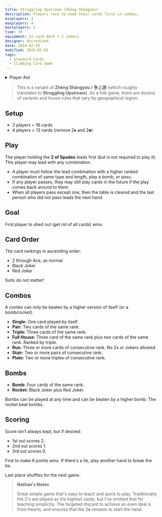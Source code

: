 ```yaml
---
title: Struggling Upstream (Zhēng Shàngyóu)
description: Players race to shed their cards first in combos.
minplayers: 3
maxplayers: 4
bestplayers: 3
time: 30
equipment: 52 card deck + 2 jokers.
designer: Uncredited.
date: 2024-02-28
modified: 2025-01-01
tags:
  - Standard Cards
  - Climbing Card Game
---
```


<details>
<summary>Player Aid</summary>
<div class="table-full">

|Combo (ASC)|Example|
|:--|:--:|
|**Single** |8|
|**Pair**|99|
|**Trip**|444|
|**Full House**|66KKK|
|**Run** (no 2s or JKs)|456|
|**Stair**|JJQQ|
|**Plate**|777888|
|**Bomb**|3333|
|**Rocket**|Both Jokers|

</div>

Player with 2♠︎ starts. Bombs/Rockets can be played at any time. Suits do not matter.

|**Card Rank** (ASC)|
|:--|
|2 &rarr; A (as normal)|
|Black Joker|
|Red Joker|

</details>

> This is a variant of **Zhēng Shàngyóu / 争上游** (which roughly translates to **Struggling Upstream**). As a folk game, there are dozens of variants and house rules that vary by geographical region.

## Setup

- 3 players = 18 cards
- 4 players = 13 cards (remove 2♦︎ and 2♣︎)

## Play

The player holding the **2 of Spades** leads first (but is not required to play it). This player may lead with any combination.

- A player must follow the lead combination with a higher ranked combination of same type and length, play a bomb, or pass.
- If any player passes, they may still play cards in the future if the play comes back around to them.
- When all players pass except one, then the table is cleared and the last person who did not pass leads the next hand.

## Goal

First player to shed out (get rid of all cards) wins.

## Card Order

The card rankings in ascending order:

- 2 through Ace, as normal
- Black Joker
- Red Joker

Suits do not matter!

## Combos

A combo can only be beaten by a higher version of itself (or a bomb/rocket).

- **Single:** One card played by itself.
- **Pair:** Two cards of the same rank.
- **Triple:** Three cards of the same rank.
- **Full House:** Three card of the same rank plus two cards of the same rank. Ranked by triple.
- **Run:** Three or more cards of consecutive rank. No 2s or Jokers allowed.
- **Stair:** Two or more pairs of consecutive rank.
- **Plate:** Two or more triples of consecutive rank.

## Bombs

- **Bomb:** Four cards of the same rank.
- **Rocket:** Black Joker plus Red Joker.

Bombs can be played at any time and can be beaten by a higher bomb. The rocket beat bombs.

## Scoring

Score isn't always kept, but if desired:

- 1st out scores 2.
- 2nd out scores 1.
- 3rd out scores 0.

First to make 6 points wins. If there's a tie, play another hand to break the tie.

Last place shuffles for the next game.

> **Nathan's Notes**
>
> Great simple game that's easy to teach and quick to play. Traditionally the 2's are played as the highest cards, but I've omitted that for teaching simplicity. The targeted discard to achieve an even deal is from Hearts, and ensures that the 2♠︎ remains to start the hand.
